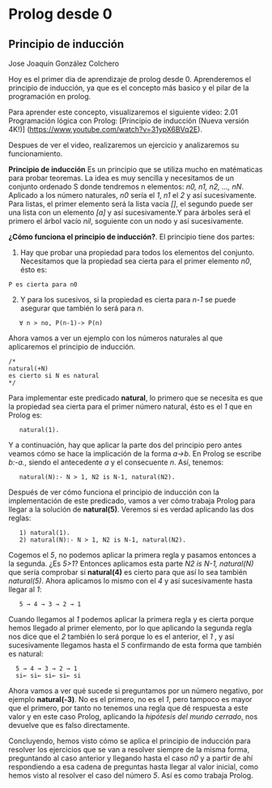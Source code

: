 # Prolog desde 0

## Principio de inducción

Jose Joaquín González Colchero

Hoy es el primer dia de aprendizaje de prolog desde 0. Aprenderemos el principio de inducción, ya que es el concepto más basico y el pilar de la programación en prolog.

Para aprender este concepto, visualizaremos el siguiente video: 2.01 Programación lógica con Prolog: [Principio de inducción (Nueva versión 4K!)] (https://www.youtube.com/watch?v=31ypX6BVq2E).

Despues de ver el video, realizaremos un ejercicio y analizaremos su funcionamiento.

**Principio de inducción**
Es un principio que se utiliza mucho en matématicas para probar teoremas. La idea es muy sencilla y necesitamos de un conjunto ordenado S donde tendremos n elementos: *n0, n1, n2, ..., nN*.
Aplicado a los número naturales, *n0* sería el *1*, *n1* el *2* y así sucesivamente. Para listas, el primer elemento será la lista vacía *[]*, el segundo puede ser una lista con un elemento *[a]* y así sucesivamente.Y para árboles será el primero el árbol vacío *nil*, soguiente con un nodo y así sucesivamente.

**¿Cómo funciona el principio de inducción?**. El principio tiene dos partes:
1) Hay que probar una propiedad para todos los elementos del conjunto. Necesitamos que la propiedad sea cierta para el primer elemento *n0*, ésto es:
```
P es cierta para n0
```
2) Y para los sucesivos, si la propiedad es cierta para *n-1* se puede asegurar que también lo será para *n*.
```
   ∀ n > no, P(n-1)-> P(n)
```
Ahora vamos a ver un ejemplo con los números naturales al que aplicaremos el principio de inducción. 
```
/* 
natural(+N)
es cierto si N es natural
*/
```
Para implementar este predicado **natural**, lo primero que se necesita es que la propiedad sea cierta para el primer número natural, ésto es el *1* que en Prolog es:
```
   natural(1).
```
Y a continuación, hay que aplicar la parte dos del principio pero antes veamos cómo se hace la implicación de la forma *a->b*. En Prolog se escribe *b:-a.*, siendo el antecedente *a* y el consecuente *n*. Así, tenemos:
```                               
   natural(N):- N > 1, N2 is N-1, natural(N2).
```

Después de ver cómo funciona el principio de inducción con la implementación de este predicado, vamos a ver cómo trabaja Prolog para llegar a la solución de **natural(5)**. Veremos si es verdad aplicando las dos reglas:
```
   1) natural(1).
   2) natural(N):- N > 1, N2 is N-1, natural(N2).
```
Cogemos el *5*, no podemos aplicar la primera regla y pasamos entonces a la segunda. ¿Es *5>1*? Entonces aplicamos esta parte *N2 is N-1, natural(N)* que sería comprobar si **natural(4)** es cierto para que así lo sea también *natural(5)*. Ahora aplicamos lo mismo con el *4* y así sucesivamente hasta llegar al *1*:
```
   5 → 4 → 3 → 2 → 1
```
Cuando llegamos al *1* podemos aplicar la primera regla y es cierta porque hemos llegado al primer elemento, por lo que aplicando la segunda regla nos dice que el *2* también lo será porque lo es el anterior, el *1* , y así sucesivamente llegamos hasta el *5* confirmando de esta forma que también es natural:
```
  5 → 4 → 3 → 2 → 1
  si← si← si← si← si   
```
Ahora vamos a ver qué sucede si preguntamos por un número negativo, por ejemplo **natural(-3)**. No es el primero, no es el *1*, pero tampoco es mayor que el primero, por tanto no tenemos una regla que dé respuesta a este valor y en este caso Prolog, aplicando la *hipótesis del mundo cerrado*, nos devuelve que es falso directamente.

Concluyendo, hemos visto cómo se aplica el principio de inducción para resolver los ejercicios que se van a resolver siempre de la misma forma, preguntando al caso anterior y llegando hasta el caso *n0* y a partir de ahí respondiendo a esa cadena de preguntas hasta llegar al valor inicial, como hemos visto al resolver el caso del número *5*. Así es como trabaja Prolog.






